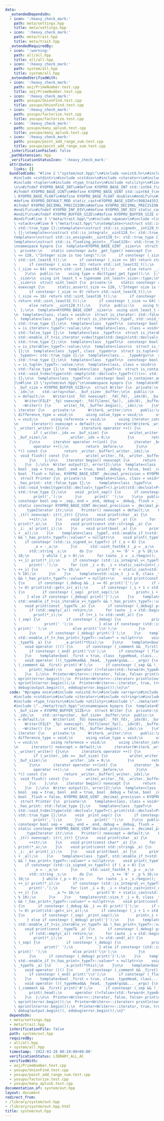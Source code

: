 ```yaml
---
data:
  _extendedDependsOn:
  - icon: ':heavy_check_mark:'
    path: meta/settings.hpp
    title: meta/settings.hpp
  - icon: ':heavy_check_mark:'
    path: meta/trait.hpp
    title: meta/trait.hpp
  _extendedRequiredBy:
  - icon: ':warning:'
    path: all/all.hpp
    title: all/all.hpp
  - icon: ':heavy_check_mark:'
    path: system/all.hpp
    title: system/all.hpp
  _extendedVerifiedWith:
  - icon: ':heavy_check_mark:'
    path: aoj/PrimeNumber.test.cpp
    title: aoj/PrimeNumber.test.cpp
  - icon: ':heavy_check_mark:'
    path: yosupo/UnionFind.test.cpp
    title: yosupo/UnionFind.test.cpp
  - icon: ':heavy_check_mark:'
    path: yosupo/factorize.test.cpp
    title: yosupo/factorize.test.cpp
  - icon: ':heavy_check_mark:'
    path: yosupo/many_aplusb.test.cpp
    title: yosupo/many_aplusb.test.cpp
  - icon: ':heavy_check_mark:'
    path: yosupo/point_add_range_sum.test.cpp
    title: yosupo/point_add_range_sum.test.cpp
  _isVerificationFailed: false
  _pathExtension: hpp
  _verificationStatusIcon: ':heavy_check_mark:'
  attributes:
    links: []
  bundledCode: "#line 2 \"system/out.hpp\"\n#include <unistd.h>\n#include <array>\n\
    #include <cstdint>\n#include <cstdio>\n#include <iterator>\n#include <string>\n\
    #include <tuple>\n#include <type_traits>\n#include <utility>\n#line 3 \"meta/settings.hpp\"\
    \n\n#ifndef KYOPRO_BASE_INT\n#define KYOPRO_BASE_INT std::int64_t\n#endif\n\n\
    #ifndef KYOPRO_BASE_UINT\n#define KYOPRO_BASE_UINT std::uint64_t\n#endif\n\n#ifndef\
    \ KYOPRO_BASE_FLOAT\n#define KYOPRO_BASE_FLOAT double\n#endif\n\n#ifndef KYOPRO_DEFAULT_MOD\n\
    #define KYOPRO_DEFAULT_MOD static_cast<KYOPRO_BASE_UINT>(998244353)\n#endif\n\n\
    #ifndef KYOPRO_DECIMAL_PRECISION\n#define KYOPRO_DECIMAL_PRECISION static_cast<KYOPRO_BASE_UINT>(12)\n\
    #endif\n\n#ifndef KYOPRO_INF_DIV\n#define KYOPRO_INF_DIV static_cast<KYOPRO_BASE_UINT>(3)\n\
    #endif\n\n#ifndef KYOPRO_BUFFER_SIZE\n#define KYOPRO_BUFFER_SIZE static_cast<KYOPRO_BASE_UINT>(2048)\n\
    #endif\n#line 3 \"meta/trait.hpp\"\n#include <queue>\n#include <limits>\n#include\
    \ <stack>\n#line 9 \"meta/trait.hpp\"\n\ntemplate<>\nstruct std::is_integral<__int128_t>:\
    \ std::true_type {};\ntemplate<>\nstruct std::is_signed<__int128_t>: std::true_type\
    \ {};\ntemplate<>\nstruct std::is_integral<__uint128_t>: std::true_type {};\n\
    template<>\nstruct std::is_unsigned<__uint128_t>: std::true_type {};\n#ifdef __SIZEOF_FLOAT128__\n\
    template<>\nstruct std::is_floating_point<__float128>: std::true_type {};\n#endif\n\
    \nnamespace kyopro {\n  template<KYOPRO_BASE_UINT _size>\n  struct int_least {\n\
    \  private:\n    static constexpr auto _get_type() noexcept {\n      static_assert(_size\
    \ <= 128, \"Integer size is too long\");\n      if constexpr (_size <= 8) return\
    \ std::int_least8_t();\n      if constexpr (_size <= 16) return std::int_least16_t();\n\
    \      if constexpr (_size <= 32) return std::int_least32_t();\n      if constexpr\
    \ (_size <= 64) return std::int_least64_t();\n      else return __int128_t();\n\
    \    }\n\n  public:\n    using type = decltype(_get_type());\n  };\n\n  template<KYOPRO_BASE_UINT\
    \ _size>\n  using int_least_t = typename int_least<_size>::type;\n\n  template<KYOPRO_BASE_UINT\
    \ _size>\n  struct uint_least {\n  private:\n    static constexpr auto _get_type()\
    \ noexcept {\n      static_assert(_size <= 128, \"Integer size is too long\");\n\
    \      if constexpr (_size <= 8) return std::uint_least8_t();\n      if constexpr\
    \ (_size <= 16) return std::uint_least16_t();\n      if constexpr (_size <= 32)\
    \ return std::uint_least32_t();\n      if constexpr (_size <= 64) return std::uint_least64_t();\n\
    \      else return __uint128_t();\n    }\n\n  public:\n    using type = decltype(_get_type());\n\
    \  };\n\n  template<KYOPRO_BASE_UINT _size>\n  using uint_least_t = typename uint_least<_size>::type;\n\
    \n  template<class, class = void>\n  struct is_iterator: std::false_type {};\n\
    \  template<class _typeT>\n  struct is_iterator<_typeT, std::void_t<typename std::iterator_traits<_typeT>::iterator_category>>:\
    \ std::true_type {};\n\n  template<class _typeT>\n  constexpr bool is_iterator_v\
    \ = is_iterator<_typeT>::value;\n\n  template<class, class = void>\n  struct is_iterable:\
    \ std::false_type {};\n  template<class _typeT>\n  struct is_iterable<_typeT,\
    \ std::enable_if_t<is_iterator_v<decltype(std::begin(std::declval<_typeT>()))>>>:\
    \ std::true_type {};\n\n  template<class _typeT>\n  constexpr bool is_iterable_v\
    \ = is_iterable<_typeT>::value;\n\n  template<class>\n  struct is_tuple: std::false_type\
    \ {};\n  template<class _typeT, class _typeU>\n  struct is_tuple<std::pair<_typeT,\
    \ _typeU>>: std::true_type {};\n  template<class... _typeArgs>\n  struct is_tuple<std::tuple<_typeArgs...>>:\
    \ std::true_type {};\n\n  template<class _typeT>\n  constexpr bool is_tuple_v\
    \ = is_tuple<_typeT>::value;\n\n  template<class, class = void>\n  struct is_container_adapter:\
    \ std::false_type {};\n  template<class _typeT>\n  struct is_container_adapter<_typeT,\
    \ std::void_t<decltype(std::empty(std::declval<_typeT>()))>>: std::negation<is_iterable<_typeT>>\
    \ {};\n\n  template<class _typeT>\n  constexpr bool is_container_adapter_v = is_container_adapter<_typeT>::value;\n\
    }\n#line 13 \"system/out.hpp\"\n\nnamespace kyopro {\n  template<KYOPRO_BASE_UINT\
    \ _buf_size = KYOPRO_BUFFER_SIZE>\n  struct Writer {\n  private:\n    int _fd,\
    \ _idx;\n    std::array<char, _buf_size> _buffer;\n\n  public:\n    Writer() noexcept\
    \ = default;\n    Writer(int _fd) noexcept: _fd(_fd), _idx(0), _buffer() {}\n\
    \    Writer(FILE* _fp) noexcept: _fd(fileno(_fp)), _idx(0), _buffer() {}\n\n \
    \   ~Writer() {\n      write(_fd, _buffer.begin(), _idx);\n    }\n\n    struct\
    \ iterator {\n    private:\n      Writer& _writer;\n\n    public:\n      using\
    \ difference_type = void;\n      using value_type = void;\n      using pointer\
    \ = void;\n      using reference = void;\n      using iterator_category = std::output_iterator_tag;\n\
    \n      iterator() noexcept = default;\n      iterator(Writer& _writer) noexcept:\
    \ _writer(_writer) {}\n\n      iterator& operator ++() {\n        ++_writer._idx;\n\
    \        if (_writer._idx == _buf_size) {\n          write(_writer._fd, _writer._buffer.begin(),\
    \ _buf_size);\n          _writer._idx = 0;\n        }\n        return *this;\n\
    \      }\n\n      iterator operator ++(int) {\n        iterator _before = *this;\n\
    \        operator ++();\n        return _before;\n      }\n\n      char& operator\
    \ *() const {\n        return _writer._buffer[_writer._idx];\n      }\n\n    \
    \  void flush() const {\n        write(_writer._fd, _writer._buffer.begin(), _writer._idx);\n\
    \      }\n    };\n\n    iterator begin() noexcept {\n      return iterator(*this);\n\
    \    }\n  };\n\n  Writer output(1), error(2);\n\n  template<class _typeIterator,\
    \ bool _sep = true, bool _end = true, bool _debug = false, bool _comment = false,\
    \ bool _flush = false, KYOPRO_BASE_UINT _decimal_precision = KYOPRO_DECIMAL_PRECISION>\n\
    \  struct Printer {\n  private:\n    template<class, class = void>\n    struct\
    \ _has_print: std::false_type {};\n    template<class _typeT>\n    struct _has_print<_typeT,\
    \ std::void_t<decltype(std::declval<_typeT>().print(std::declval<Printer&>()))>>:\
    \ std::true_type {};\n\n    void _print_sep() {\n      if constexpr (_debug) {\n\
    \        print(',');\n      }\n      print(' ');\n    }\n\n  public:\n    static\
    \ constexpr bool sep = _sep, end = _end, debug = _debug, flush = _flush;\n   \
    \ static constexpr KYOPRO_BASE_UINT decimal_precision = _decimal_precision;\n\n\
    \    _typeIterator itr;\n\n    Printer() noexcept = default;\n    Printer(_typeIterator\
    \ _itr) noexcept: itr(_itr) {}\n\n    void print(char _a) {\n      *itr = _a;\n\
    \      ++itr;\n    }\n    void print(const char* _a) {\n      for (; *_a; ++_a)\
    \ print(*_a);\n    }\n    void print(const std::string& _a) {\n      for (auto\
    \ _i: _a) print(_i);\n    }\n    void print(bool _a) {\n      print(static_cast<char>('0'\
    \ + _a));\n    }\n    template<class _typeT, std::enable_if_t<std::is_arithmetic_v<_typeT>\
    \ && !_has_print<_typeT>::value>* = nullptr>\n    void print(_typeT _a) {\n  \
    \    if constexpr (std::is_signed_v<_typeT>) if (_a < 0) {\n        print('-');\n\
    \        _a = -_a;\n      }\n      std::uint_fast64_t _p = _a;\n      _a -= _p;\n\
    \      std::string _s;\n      do {\n        _s += '0' + _p % 10;\n        _p /=\
    \ 10;\n      } while (_p > 0);\n      for (auto _i = _s.rbegin(); _i != _s.rend();\
    \ ++_i) print(*_i);\n      if constexpr (std::is_integral_v<_typeT>) return;\n\
    \      print('.');\n      for (int _i = 0; _i < static_cast<int>(_decimal_precision);\
    \ ++_i) {\n        _a *= 10;\n        print('0' + static_cast<std::uint_fast64_t>(_a)\
    \ % 10);\n      }\n    }\n    template<std::size_t _i = 0, class _typeT, std::enable_if_t<is_tuple_v<_typeT>\
    \ && !_has_print<_typeT>::value>* = nullptr>\n    void print(const _typeT& _a)\
    \ {\n      if constexpr (_debug && _i == 0) print('{');\n      if constexpr (std::tuple_size_v<_typeT>\
    \ != 0) print(std::get<_i>(_a));\n      if constexpr (_i + 1 < std::tuple_size_v<_typeT>)\
    \ {\n        if constexpr (_sep) _print_sep();\n        print<_i + 1>(_a);\n \
    \     } else if constexpr (_debug) print('}');\n    }\n    template<class _typeT,\
    \ std::enable_if_t<is_iterable_v<_typeT> && !_has_print<_typeT>::value>* = nullptr>\n\
    \    void print(const _typeT& _a) {\n      if constexpr (_debug) print('{');\n\
    \      if (std::empty(_a)) return;\n      for (auto _i = std::begin(_a); ; ) {\n\
    \        print(*_i);\n        if (++_i != std::end(_a)) {\n          if constexpr\
    \ (_sep) {\n            if constexpr (_debug) {\n              print(',');\n \
    \             print(' ');\n            } else if constexpr (std::is_arithmetic_v<std::decay_t<decltype(std::declval<_typeT>()[0])>>)\
    \ print(' ');\n            else print('\\n');\n          }\n        } else break;\n\
    \      }\n      if constexpr (_debug) print('}');\n    }\n    template<class _typeT,\
    \ std::enable_if_t<_has_print<_typeT>::value>* = nullptr>\n    void print(const\
    \ _typeT& _a) {\n      _a.print(*this);\n    }\n\n    template<bool _first = true>\n\
    \    void operator ()() {\n      if constexpr (_comment && _first) print('#');\n\
    \      if constexpr (_end) print('\\n');\n      if constexpr (_flush) itr._flush();\n\
    \    }\n    template<bool _first = true, class _typeHead, class... _typeArgs>\n\
    \    void operator ()(_typeHead&& _head, _typeArgs&&... _args) {\n      if constexpr\
    \ (_comment && _first) print('#');\n      if constexpr (_sep && !_first) _print_sep();\n\
    \      print(_head);\n      operator ()<false>(std::forward<_typeArgs>(_args)...);\n\
    \    }\n  };\n\n  Printer<Writer<>::iterator, false, false> print(output.begin()),\
    \ eprint(error.begin());\n  Printer<Writer<>::iterator> println(output.begin()),\
    \ eprintln(error.begin());\n  Printer<Writer<>::iterator, true, true, true, true>\
    \ debug(output.begin()), edebug(error.begin());\n}\n"
  code: "#pragma once\n#include <unistd.h>\n#include <array>\n#include <cstdint>\n\
    #include <cstdio>\n#include <iterator>\n#include <string>\n#include <tuple>\n\
    #include <type_traits>\n#include <utility>\n#include \"../meta/settings.hpp\"\n\
    #include \"../meta/trait.hpp\"\n\nnamespace kyopro {\n  template<KYOPRO_BASE_UINT\
    \ _buf_size = KYOPRO_BUFFER_SIZE>\n  struct Writer {\n  private:\n    int _fd,\
    \ _idx;\n    std::array<char, _buf_size> _buffer;\n\n  public:\n    Writer() noexcept\
    \ = default;\n    Writer(int _fd) noexcept: _fd(_fd), _idx(0), _buffer() {}\n\
    \    Writer(FILE* _fp) noexcept: _fd(fileno(_fp)), _idx(0), _buffer() {}\n\n \
    \   ~Writer() {\n      write(_fd, _buffer.begin(), _idx);\n    }\n\n    struct\
    \ iterator {\n    private:\n      Writer& _writer;\n\n    public:\n      using\
    \ difference_type = void;\n      using value_type = void;\n      using pointer\
    \ = void;\n      using reference = void;\n      using iterator_category = std::output_iterator_tag;\n\
    \n      iterator() noexcept = default;\n      iterator(Writer& _writer) noexcept:\
    \ _writer(_writer) {}\n\n      iterator& operator ++() {\n        ++_writer._idx;\n\
    \        if (_writer._idx == _buf_size) {\n          write(_writer._fd, _writer._buffer.begin(),\
    \ _buf_size);\n          _writer._idx = 0;\n        }\n        return *this;\n\
    \      }\n\n      iterator operator ++(int) {\n        iterator _before = *this;\n\
    \        operator ++();\n        return _before;\n      }\n\n      char& operator\
    \ *() const {\n        return _writer._buffer[_writer._idx];\n      }\n\n    \
    \  void flush() const {\n        write(_writer._fd, _writer._buffer.begin(), _writer._idx);\n\
    \      }\n    };\n\n    iterator begin() noexcept {\n      return iterator(*this);\n\
    \    }\n  };\n\n  Writer output(1), error(2);\n\n  template<class _typeIterator,\
    \ bool _sep = true, bool _end = true, bool _debug = false, bool _comment = false,\
    \ bool _flush = false, KYOPRO_BASE_UINT _decimal_precision = KYOPRO_DECIMAL_PRECISION>\n\
    \  struct Printer {\n  private:\n    template<class, class = void>\n    struct\
    \ _has_print: std::false_type {};\n    template<class _typeT>\n    struct _has_print<_typeT,\
    \ std::void_t<decltype(std::declval<_typeT>().print(std::declval<Printer&>()))>>:\
    \ std::true_type {};\n\n    void _print_sep() {\n      if constexpr (_debug) {\n\
    \        print(',');\n      }\n      print(' ');\n    }\n\n  public:\n    static\
    \ constexpr bool sep = _sep, end = _end, debug = _debug, flush = _flush;\n   \
    \ static constexpr KYOPRO_BASE_UINT decimal_precision = _decimal_precision;\n\n\
    \    _typeIterator itr;\n\n    Printer() noexcept = default;\n    Printer(_typeIterator\
    \ _itr) noexcept: itr(_itr) {}\n\n    void print(char _a) {\n      *itr = _a;\n\
    \      ++itr;\n    }\n    void print(const char* _a) {\n      for (; *_a; ++_a)\
    \ print(*_a);\n    }\n    void print(const std::string& _a) {\n      for (auto\
    \ _i: _a) print(_i);\n    }\n    void print(bool _a) {\n      print(static_cast<char>('0'\
    \ + _a));\n    }\n    template<class _typeT, std::enable_if_t<std::is_arithmetic_v<_typeT>\
    \ && !_has_print<_typeT>::value>* = nullptr>\n    void print(_typeT _a) {\n  \
    \    if constexpr (std::is_signed_v<_typeT>) if (_a < 0) {\n        print('-');\n\
    \        _a = -_a;\n      }\n      std::uint_fast64_t _p = _a;\n      _a -= _p;\n\
    \      std::string _s;\n      do {\n        _s += '0' + _p % 10;\n        _p /=\
    \ 10;\n      } while (_p > 0);\n      for (auto _i = _s.rbegin(); _i != _s.rend();\
    \ ++_i) print(*_i);\n      if constexpr (std::is_integral_v<_typeT>) return;\n\
    \      print('.');\n      for (int _i = 0; _i < static_cast<int>(_decimal_precision);\
    \ ++_i) {\n        _a *= 10;\n        print('0' + static_cast<std::uint_fast64_t>(_a)\
    \ % 10);\n      }\n    }\n    template<std::size_t _i = 0, class _typeT, std::enable_if_t<is_tuple_v<_typeT>\
    \ && !_has_print<_typeT>::value>* = nullptr>\n    void print(const _typeT& _a)\
    \ {\n      if constexpr (_debug && _i == 0) print('{');\n      if constexpr (std::tuple_size_v<_typeT>\
    \ != 0) print(std::get<_i>(_a));\n      if constexpr (_i + 1 < std::tuple_size_v<_typeT>)\
    \ {\n        if constexpr (_sep) _print_sep();\n        print<_i + 1>(_a);\n \
    \     } else if constexpr (_debug) print('}');\n    }\n    template<class _typeT,\
    \ std::enable_if_t<is_iterable_v<_typeT> && !_has_print<_typeT>::value>* = nullptr>\n\
    \    void print(const _typeT& _a) {\n      if constexpr (_debug) print('{');\n\
    \      if (std::empty(_a)) return;\n      for (auto _i = std::begin(_a); ; ) {\n\
    \        print(*_i);\n        if (++_i != std::end(_a)) {\n          if constexpr\
    \ (_sep) {\n            if constexpr (_debug) {\n              print(',');\n \
    \             print(' ');\n            } else if constexpr (std::is_arithmetic_v<std::decay_t<decltype(std::declval<_typeT>()[0])>>)\
    \ print(' ');\n            else print('\\n');\n          }\n        } else break;\n\
    \      }\n      if constexpr (_debug) print('}');\n    }\n    template<class _typeT,\
    \ std::enable_if_t<_has_print<_typeT>::value>* = nullptr>\n    void print(const\
    \ _typeT& _a) {\n      _a.print(*this);\n    }\n\n    template<bool _first = true>\n\
    \    void operator ()() {\n      if constexpr (_comment && _first) print('#');\n\
    \      if constexpr (_end) print('\\n');\n      if constexpr (_flush) itr._flush();\n\
    \    }\n    template<bool _first = true, class _typeHead, class... _typeArgs>\n\
    \    void operator ()(_typeHead&& _head, _typeArgs&&... _args) {\n      if constexpr\
    \ (_comment && _first) print('#');\n      if constexpr (_sep && !_first) _print_sep();\n\
    \      print(_head);\n      operator ()<false>(std::forward<_typeArgs>(_args)...);\n\
    \    }\n  };\n\n  Printer<Writer<>::iterator, false, false> print(output.begin()),\
    \ eprint(error.begin());\n  Printer<Writer<>::iterator> println(output.begin()),\
    \ eprintln(error.begin());\n  Printer<Writer<>::iterator, true, true, true, true>\
    \ debug(output.begin()), edebug(error.begin());\n}"
  dependsOn:
  - meta/settings.hpp
  - meta/trait.hpp
  isVerificationFile: false
  path: system/out.hpp
  requiredBy:
  - all/all.hpp
  - system/all.hpp
  timestamp: '2022-03-28 08:19:08+09:00'
  verificationStatus: LIBRARY_ALL_AC
  verifiedWith:
  - aoj/PrimeNumber.test.cpp
  - yosupo/UnionFind.test.cpp
  - yosupo/point_add_range_sum.test.cpp
  - yosupo/factorize.test.cpp
  - yosupo/many_aplusb.test.cpp
documentation_of: system/out.hpp
layout: document
redirect_from:
- /library/system/out.hpp
- /library/system/out.hpp.html
title: system/out.hpp
---
```


